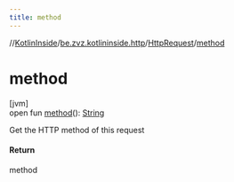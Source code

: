 ```yaml
---
title: method
---
```

//[KotlinInside](../../../index.html)/[be.zvz.kotlininside.http](../index.html)/[HttpRequest](index.html)/[method](method.html)



# method



[jvm]\
open fun [method](method.html)(): [String](https://docs.oracle.com/javase/7/docs/api/java/lang/String.html)



Get the HTTP method of this request



#### Return



method




